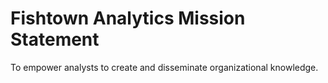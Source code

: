 # Fishtown Analytics Mission Statement

To empower analysts to create and disseminate organizational knowledge.